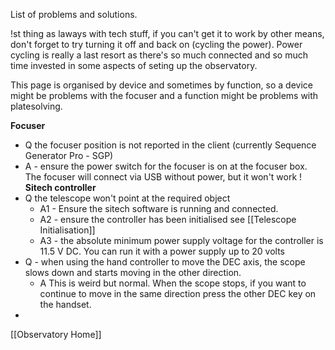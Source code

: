 List of problems and solutions.

!st thing as laways with tech stuff, if you can't get it to work by other means, don't forget to try turning it off and back on (cycling the power).
Power cycling is really a last resort as there's so much connected and so much time invested in some aspects of seting up the observatory.

This page is organised by device and sometimes by function, so a device might be problems with the focuser and a function might be problems with platesolving.

**Focuser**
- Q the focuser position is not reported in the client (currently Sequence Generator Pro - SGP)
- A - ensure the power switch for the focuser is on at the focuser box. The focuser will connect via USB without power, but it won't work !
**Sitech controller** 
- Q the telescope won't point at the required object 
	- A1 - Ensure the sitech software is running and connected. 
	- A2 - ensure the controller has been initialised see [[Telescope Initialisation]]
	- A3 - the absolute minimum power supply voltage for the controller is 11.5 V DC. You can run it with a power supply up to 20 volts
- Q - when using the hand controller to move the DEC axis, the scope slows down and starts moving in the other direction.
	- A This is weird but normal. When the scope stops, if you want to continue to move in the same direction press the other DEC key on the handset.
- 
[[Observatory Home]]


